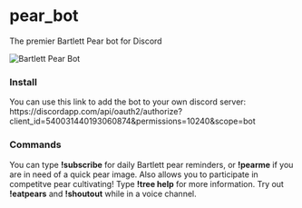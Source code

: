 # pear_bot
The premier Bartlett Pear bot for Discord

![Bartlett Pear Bot](https://i.imgur.com/3nECbth.jpg)

<h3> Install </h3>
You can use this link to add the bot to your own discord server: https://discordapp.com/api/oauth2/authorize?client_id=540031440193060874&permissions=10240&scope=bot

<h3> Commands </h3>
You can type <b>!subscribe</b> for daily Bartlett pear reminders, or <b>!pearme</b> if you are in need of a quick pear image. Also allows you to participate in competitve pear cultivating! Type <b>!tree help</b> for more information. Try out <b>!eatpears</b> and <b>!shoutout</b> while in a voice channel.
